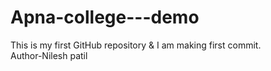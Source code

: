 # Apna-college---demo
This is my first GitHub repository &amp; I am making first commit.
<br>
Author-Nilesh patil
